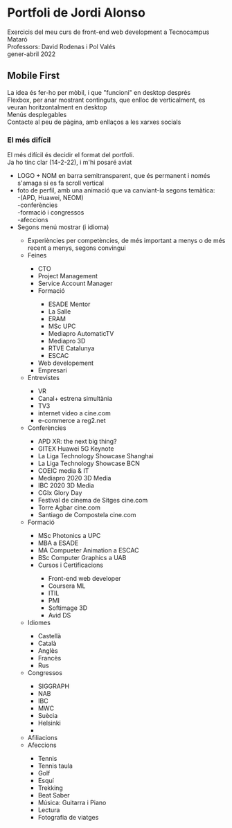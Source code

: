 # Portfoli de Jordi Alonso

Exercicis del meu curs de front-end web development a Tecnocampus Mataró<br/>
Professors: David Rodenas i Pol Valés<br/>
gener-abril 2022<br/>

## Mobile First

La idea és fer-ho per mòbil, i que "funcioni" en desktop després<br/>
Flexbox, per anar mostrant continguts, que enlloc de verticalment, es veuran horitzontalment en desktop<br/>
Menús desplegables<br/>
Contacte al peu de pàgina, amb enllaços a les xarxes socials

### El més difícil

El més difícil és decidir el format del portfoli.<br/>
Ja ho tinc clar (14-2-22), i m'hi posaré aviat<br/>

<ul>
  <li>LOGO + NOM en barra semitransparent, que és permanent i només s'amaga si es fa scroll vertical</li>
  <li>foto de perfil, amb una animació que va canviant-la segons temàtica:<br/>
    -(APD, Huawei, NEOM)<br/>
    -conferències<br/>
    -formació i congressos<br/>
    -afeccions<br/>
  </li>
  <li>Segons menú mostrar (i idioma)</li>
  <ul>
    <li>Experiències per competències, de més important a menys o de més recent a menys, segons convingui</li>
     <li>Feines</li>
     <ul>
        <li>CTO</li>
        <li>Project Management</li>
        <li>Service Account Manager</li>
        <li>Formació</li>
        <ul>
          <li>ESADE Mentor</li>
          <li>La Salle</li>
          <li>ERAM</li>
          <li>MSc UPC</li>
          <li>Mediapro AutomaticTV</li>
          <li>Mediapro 3D</li>
          <li>RTVE Catalunya</li>
          <li>ESCAC</li>
        </ul>
        <li>Web developement</li>
        <li>Empresari</li>
     </ul>
     <li>Entrevistes</li>
     <ul>
        <li>VR</li>
        <li>Canal+ estrena simultània</li>
        <li>TV3</li>
        <li>internet video a cine.com</li>
        <li>e-commerce a reg2.net</li>
      </ul>
      <li>Conferències</li>
      <ul>
        <li>APD XR: the next big thing?</li>
        <li>GITEX Huawei 5G Keynote</li>
        <li>La Liga Technology Showcase Shanghai</li>
        <li>La Liga Technology Showcase BCN</li>
        <li>COEIC media & IT</li>
        <li>Mediapro 2020 3D Media</li>      
        <li>IBC 2020 3D Media</li>
        <li>CGIx Glory Day</li>
        <li>Festival de cinema de Sitges cine.com</li>
        <li>Torre Agbar cine.com</li>
        <li>Santiago de Compostela cine.com</li>
      </ul>
      <li>Formació</li>
      <ul>
        <li>MSc Photonics a UPC</li>
        <li>MBA a ESADE</li>
        <li>MA Compueter Animation a ESCAC</li>
        <li>BSc Computer Graphics a UAB</li>
        <li>Cursos i Certificacions</li>
        <ul>
          <li>Front-end web developer</li>
          <li>Coursera ML</li>
          <li>ITIL</li>
          <li>PMI</li>
          <li>Softimage 3D</li>
          <li>Avid DS</li>
        </ul>
    </ul>
    <li>Idiomes</li>
        <ul>
          <li>Castellà</li>
          <li>Català</li>
          <li>Anglès</li>
          <li>Francès</li>
          <li>Rus</li>
        </ul>
    <li>Congressos</li>
        <ul>
          <li>SIGGRAPH</li>
          <li>NAB</li>
          <li>IBC</li>
          <li>MWC</li>
          <li>Suècia</li>
          <li>Helsinki<Li>
        </ul>
    <li>Afiliacions</li>
    <li>Afeccions</li>
    <ul>
       <li>Tennis</li>
       <li>Tennis taula</li>
       <li>Golf</li>
       <li>Esquí</li>
       <li>Trekking</li>
       <li>Beat Saber</li>
       <li>Música: Guitarra i Piano</li>
       <li>Lectura</li>
       <li>Fotografia de viatges</li>
    </ul>
    </ul>
</ul>
